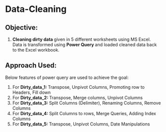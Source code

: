 # Data-Cleaning
## Objective:
1. <strong> Cleaning dirty data </strong> given in 5 different worksheets using MS Excel. Data is transformed using <strong> Power Query </strong> and loaded cleaned data back to the Excel workbook.

## Approach Used:
Below features of power query are used to achieve the goal:
1. For <strong> Dirty_data_1: </strong> Transpose, Unpivot Columns, Promoting row to Headers, Fill down
2. For <strong> Dirty_data_2: </strong> Transpose, Merge columns, Unpivot Columns
3. For <strong> Dirty_data_3: </strong> Split Columns (Delimiter), Renaming Columns, Remove Columns
4. For <strong> Dirty_data_4: </strong> Split Columns to rows, Merge Queries, Adding Index Columns
5. For <strong> Dirty_data_5: </strong> Transpose, Unpivot Columns, Date Manipulations

